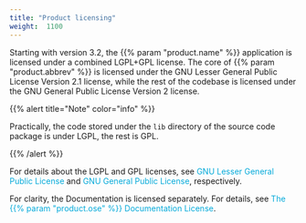 ```yaml
---
title: "Product licensing"
weight:  1100
---
```

<!-- DISCLAIMER: This file is based on the syslog-ng Open Source Edition documentation https://github.com/balabit/syslog-ng-ose-guides/commit/2f4a52ee61d1ea9ad27cb4f3168b95408fddfdf2 and is used under the terms of The syslog-ng Open Source Edition Documentation License. The file has been modified by Axoflow. -->

Starting with version 3.2, the {{% param "product.name" %}} application is licensed under a combined LGPL+GPL license. The core of {{% param "product.abbrev" %}} is licensed under the GNU Lesser General Public License Version 2.1 license, while the rest of the codebase is licensed under the GNU General Public License Version 2 license.

{{% alert title="Note" color="info" %}}

Practically, the code stored under the `lib` directory of the source code package is under LGPL, the rest is GPL.

{{% /alert %}}

For details about the LGPL and GPL licenses, see <span class="mcFormatColor" style="color: #04aada;">GNU Lesser General Public License</span> and <span class="mcFormatColor" style="color: #04aada;">GNU General Public License</span>, respectively.

For clarity, the Documentation is licensed separately. For details, see <span class="mcFormatColor" style="color: #04aada;">The {{% param "product.ose" %}} Documentation License</span>.

